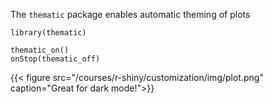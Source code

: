 The `thematic` package enables automatic theming of plots

```
library(thematic)

thematic_on()
onStop(thematic_off)
```

{{< figure src="/courses/r-shiny/customization/img/plot.png" caption="Great for dark mode!">}}
